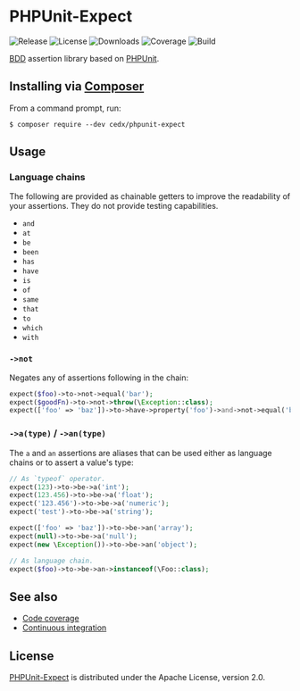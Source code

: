 # PHPUnit-Expect
![Release](https://img.shields.io/packagist/v/cedx/phpunit-expect.svg) ![License](https://img.shields.io/packagist/l/cedx/phpunit-expect.svg) ![Downloads](https://img.shields.io/packagist/dt/cedx/phpunit-expect.svg) ![Coverage](https://coveralls.io/repos/github/cedx/phpunit-expect/badge.svg) ![Build](https://travis-ci.org/cedx/phpunit-expect.svg)

[BDD](https://en.wikipedia.org/wiki/Behavior-driven_development) assertion library based on [PHPUnit](https://phpunit.de).

## Installing via [Composer](https://getcomposer.org)
From a command prompt, run:

```shell
$ composer require --dev cedx/phpunit-expect
```

## Usage

### Language chains
The following are provided as chainable getters to improve the readability of your assertions.
They do not provide testing capabilities.

- `and`
- `at`
- `be`
- `been`
- `has`
- `have`
- `is`
- `of`
- `same`
- `that`
- `to`
- `which`
- `with`

### `->not`
Negates any of assertions following in the chain:

```php
expect($foo)->to->not->equal('bar');
expect($goodFn)->to->not->throw(\Exception::class);
expect(['foo' => 'baz'])->to->have->property('foo')->and->not->equal('bar');
```

### `->a(type)` / `->an(type)`
The `a` and `an` assertions are aliases that can be used either as language chains or to assert a value's type:

```php
// As `typeof` operator.
expect(123)->to->be->a('int');
expect(123.456)->to->be->a('float');
expect('123.456')->to->be->a('numeric');
expect('test')->to->be->a('string');

expect(['foo' => 'baz'])->to->be->an('array');
expect(null)->to->be->a('null');
expect(new \Exception())->to->be->an('object');

// As language chain.
expect($foo)->to->be->an->instanceof(\Foo::class);
```

## See also
- [Code coverage](https://coveralls.io/github/cedx/phpunit-expect)
- [Continuous integration](https://travis-ci.org/cedx/phpunit-expect)

## License
[PHPUnit-Expect](https://github.com/cedx/phpunit-expect) is distributed under the Apache License, version 2.0.
